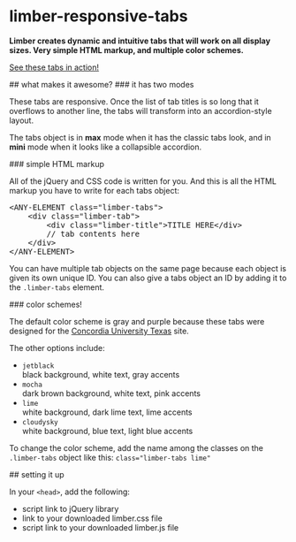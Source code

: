 # limber-responsive-tabs
<p><strong>Limber creates dynamic and intuitive tabs that will work on all display sizes. Very simple HTML markup, and multiple color schemes.</strong></p>
<p><a href="http://www.concordia.edu/tabs" target="_blank">See these tabs in action!</a></p>
## what makes it awesome?
### it has two modes
<p>These tabs are responsive. Once the list of tab titles is so long that it overflows to another line, the tabs will transform into an accordion-style layout.</p>
<p>The tabs object is in <strong>max</strong> mode when it has the classic tabs look, and in <strong>mini</strong> mode when it looks like a collapsible accordion.</p>
### simple HTML markup
<p>All of the jQuery and CSS code is written for you. And this is all the HTML markup you have to write for each tabs object:</p>
<pre>
&#60;ANY-ELEMENT class="limber-tabs"&#62;
	&#60;div class="limber-tab"&#62;
		&#60;div class="limber-title"&#62;TITLE HERE&#60;/div&#62;
		// tab contents here
	&#60;/div&#62;
&#60;/ANY-ELEMENT&#62;
</pre>
<p>You can have multiple tab objects on the same page because each object is given its own unique ID. You can also give a tabs object an ID by adding it to the <code>.limber-tabs</code> element.</p>
### color schemes!
<p>The default color scheme is gray and purple because these tabs were designed for the <a href="http://www.concordia.edu/" target="_blank">Concordia University Texas</a> site.</p>
<p>The other options include:</p>
<ul>
<li><code>jetblack</code><br />black background, white text, gray accents</li>
<li><code>mocha</code><br />dark brown background, white text, pink accents</li>
<li><code>lime</code><br />white background, dark lime text, lime accents</li>
<li><code>cloudysky</code><br />white background, blue text, light blue accents</li>
</ul>
<p>To change the color scheme, add the name among the classes on the <code>.limber-tabs</code> object like this: <code>class="limber-tabs lime"</code></p>
## setting it up
<p>In your <code>&#60;head&#62;</code>, add the following:</p>
<ul>
<li>script link to jQuery library</li>
<li>link to your downloaded limber.css file</li>
<li>script link to your downloaded limber.js file</li>
</ul>
